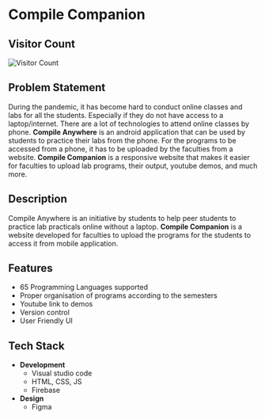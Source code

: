 # Compile Companion

## Visitor Count
![Visitor Count](https://profile-counter.glitch.me/sharu606/count.svg)

## Problem Statement
During the pandemic, it has become hard to conduct online classes and labs for all the students. Especially if they do not have access to a laptop/internet. There are a lot of technologies to attend online classes by phone. **Compile Anywhere** is an android application that can be used by students to practice their labs from the phone. For the programs to be accessed from a phone, it has to be uploaded by the faculties from a website. **Compile Companion** is a responsive website that makes it easier for faculties to upload lab programs, their output, youtube demos, and much more.

## Description
Compile Anywhere is an initiative by students to help peer students to practice lab practicals online without a laptop. **Compile Companion** is a website developed for faculties to upload the programs for the students to access it from mobile application.

## Features
* 65 Programming Languages supported
* Proper organisation of programs according to the semesters
* Youtube link to demos
* Version control
* User Friendly UI

## Tech Stack
* __Development__
    - Visual studio code
    - HTML, CSS, JS
    - Firebase
* __Design__
  - Figma
  
<!-- ## Screenshots
![inCollage_20201116_174306669](https://user-images.githubusercontent.com/54657980/101201537-eaa67c00-368d-11eb-8e2a-f4671ffa86f1.jpg)
![inCollage_20201116_174612993](https://user-images.githubusercontent.com/54657980/101201542-ed08d600-368d-11eb-8bb1-5589240e50bb.jpg)

## Demo Video
https://youtu.be/dTywQVRTCKo -->
